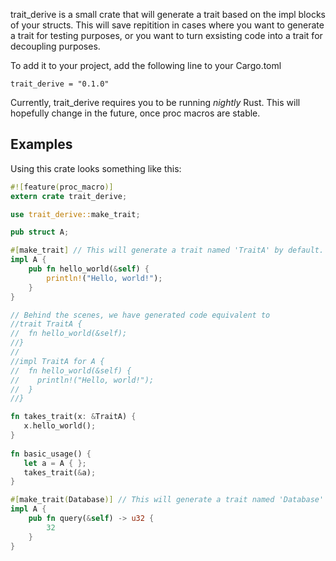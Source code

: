 trait_derive is a small crate that will generate a trait based on the impl blocks of your structs. This will save repitition in cases where you want to generate a trait for testing purposes, or you want to turn exsisting code into a trait for decoupling purposes.

To add it to your project, add the following line to your Cargo.toml

```
trait_derive = "0.1.0"
```

Currently, trait_derive requires you to be running _nightly_ Rust. This will hopefully change in the future, once proc macros are stable.

## Examples
Using this crate looks something like this: 
``` rust
#![feature(proc_macro)]
extern crate trait_derive;

use trait_derive::make_trait;

pub struct A;

#[make_trait] // This will generate a trait named 'TraitA' by default.
impl A {
    pub fn hello_world(&self) {
        println!("Hello, world!");
    }
}

// Behind the scenes, we have generated code equivalent to 
//trait TraitA {
//  fn hello_world(&self);
//}
//
//impl TraitA for A {
//  fn hello_world(&self) {
//    println!("Hello, world!");
//  }
//}

fn takes_trait(x: &TraitA) {
   x.hello_world();
}
    
fn basic_usage() {
   let a = A { };
   takes_trait(&a);
}

#[make_trait(Database)] // This will generate a trait named 'Database'
impl A {
    pub fn query(&self) -> u32 {
        32
    }
}
```